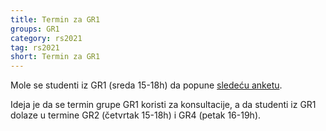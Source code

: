 ```yaml
---
title: Termin za GR1
groups: GR1
category: rs2021
tag: rs2021
short: Termin za GR1
---
```


Mole se studenti iz GR1 (sreda 15-18h) da popune [sledeću anketu](https://docs.google.com/forms/d/e/1FAIpQLSc-JFpHtO4qz-KgVuZ3SSct0-dkeA3wJMoxNfvdxRU2jJYV1w/viewform?usp=sf_link).

Ideja je da se termin grupe GR1 koristi za konsultacije, a da studenti iz GR1 dolaze u termine GR2 (četvrtak 15-18h) i GR4 (petak 16-19h).
